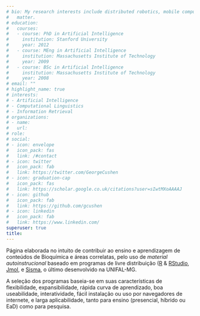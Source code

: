 ```yaml
---
# bio: My research interests include distributed robotics, mobile computing and programmable
#   matter.
# education:
#   courses:
#   - course: PhD in Artificial Intelligence
#     institution: Stanford University
#     year: 2012
#   - course: MEng in Artificial Intelligence
#     institution: Massachusetts Institute of Technology
#     year: 2009
#   - course: BSc in Artificial Intelligence
#     institution: Massachusetts Institute of Technology
#     year: 2008
# email: ""
# highlight_name: true
# interests:
# - Artificial Intelligence
# - Computational Linguistics
# - Information Retrieval
# organizations:
# - name:  
#   url:  
# role:  
# social:
# - icon: envelope
#   icon_pack: fas
#   link: /#contact
# - icon: twitter
#   icon_pack: fab
#   link: https://twitter.com/GeorgeCushen
# - icon: graduation-cap
#   icon_pack: fas
#   link: https://scholar.google.co.uk/citations?user=sIwtMXoAAAAJ
# - icon: github
#   icon_pack: fab
#   link: https://github.com/gcushen
# - icon: linkedin
#   icon_pack: fab
#   link: https://www.linkedin.com/
superuser: true
title: 
---
```



<!-- Google tag (gtag.js)--> 
<script async src="https://www.googletagmanager.com/gtag/js?id=G-S1L73VGCG5"></script>
<script>
  window.dataLayer = window.dataLayer || [];
  function gtag(){dataLayer.push(arguments);}
  gtag('js', new Date());

  gtag('config', 'G-S1L73VGCG5');
</script>

Página elaborada no intuito de contribuir ao ensino e aprendizagem de conteúdos de Bioquímica e áreas correlatas, pelo uso de *material autoinstrucional* baseado em programas de livre distribuição ([R](https://cran.r-project.org/) & [RStudio](https://www.rstudio.com/), [Jmol](http://jmol.sourceforge.net/), e [Sisma](http://bioquanti.net/uploads/sismabook/), o último desenvolvido na UNIFAL-MG.
  
  <!---  ![ texto](unifal3.jpg)--->
  
  A seleção dos programas baseia-se em suas características de flexibilidade, expansibilidade, rápida curva de aprendizado, boa useabilidade, interatividade, fácil instalação ou uso por navegadores de internete, e larga aplicabilidade, tanto para ensino (presencial, híbrido ou EaD) como para pesquisa.